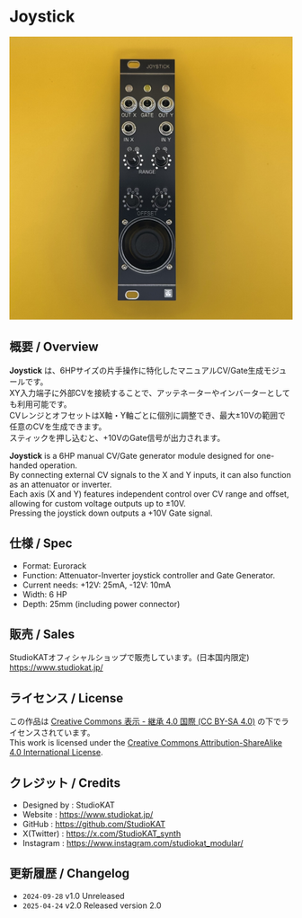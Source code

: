 # Joystick
![Joystick Front](Images/Joystick_Front.jpeg)

## 概要 / Overview

**Joystick** は、6HPサイズの片手操作に特化したマニュアルCV/Gate生成モジュールです。  
XY入力端子に外部CVを接続することで、アッテネーターやインバーターとしても利用可能です。  
CVレンジとオフセットはX軸・Y軸ごとに個別に調整でき、最大±10Vの範囲で任意のCVを生成できます。  
スティックを押し込むと、+10VのGate信号が出力されます。

**Joystick** is a 6HP manual CV/Gate generator module designed for one-handed operation.  
By connecting external CV signals to the X and Y inputs, it can also function as an attenuator or inverter.  
Each axis (X and Y) features independent control over CV range and offset, allowing for custom voltage outputs up to ±10V.  
Pressing the joystick down outputs a +10V Gate signal.


## 仕様 / Spec
- Format: Eurorack
- Function: Attenuator-Inverter joystick controller and Gate Generator.
- Current needs: +12V: 25mA, -12V: 10mA
- Width: 6 HP
- Depth: 25mm (including power connector)


## 販売 / Sales

StudioKATオフィシャルショップで販売しています。(日本国内限定)  
https://www.studiokat.jp/


## ライセンス / License

この作品は [Creative Commons 表示 - 継承 4.0 国際 (CC BY-SA 4.0)](https://creativecommons.org/licenses/by-sa/4.0/deed.ja) の下でライセンスされています。  
This work is licensed under the [Creative Commons Attribution-ShareAlike 4.0 International License](https://creativecommons.org/licenses/by-sa/4.0/).


## クレジット / Credits

- Designed by : StudioKAT
- Website : https://www.studiokat.jp/
- GitHub : https://github.com/StudioKAT
- X(Twitter) : https://x.com/StudioKAT_synth
- Instagram : https://www.instagram.com/studiokat_modular/

## 更新履歴 / Changelog

- `2024-09-28` v1.0 Unreleased
- `2025-04-24` v2.0 Released version 2.0  
